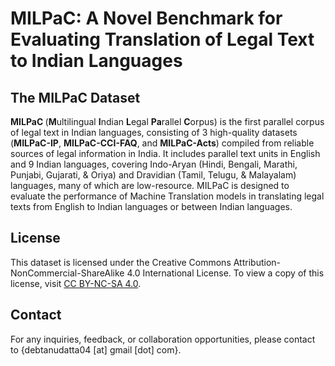 # MILPaC: A Novel Benchmark for Evaluating Translation of Legal Text to Indian Languages

## The MILPaC Dataset 
<b> MILPaC </b> (**M**ultilingual **I**ndian **L**egal **Pa**rallel **C**orpus) is the first parallel corpus of legal text in Indian languages, consisting of 3 high-quality datasets (**MILPaC-IP**, **MILPaC-CCI-FAQ**, and **MILPaC-Acts**) compiled from reliable sources of legal information in India. It includes parallel text units in English and 9 Indian languages, covering Indo-Aryan (Hindi, Bengali, Marathi, Punjabi, Gujarati, & Oriya) and Dravidian (Tamil, Telugu, & Malayalam) languages, many of which are low-resource. MILPaC is designed to evaluate the performance of Machine Translation models in translating legal texts from English to Indian languages or between Indian languages.

## License
This dataset is licensed under the Creative Commons Attribution-NonCommercial-ShareAlike 4.0 International License. To view a copy of this license, visit [CC BY-NC-SA 4.0](https://creativecommons.org/licenses/by-nc-sa/4.0/).

## Contact
For any inquiries, feedback, or collaboration opportunities, please contact to {debtanudatta04 [at] gmail [dot] com}.
